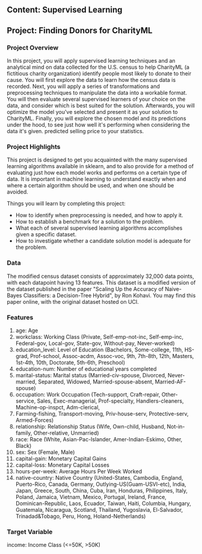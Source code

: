 ## Content: Supervised Learning
## Project: Finding Donors for CharityML


### Project Overview
In this project, you will apply supervised learning techniques and an analytical mind on data collected for the U.S. census to help CharityML (a fictitious charity organization) identify people most likely to donate to their cause. You will first explore the data to learn how the census data is recorded. Next, you will apply a series of transformations and preprocessing techniques to manipulate the data into a workable format. You will then evaluate several supervised learners of your choice on the data, and consider which is best suited for the solution. Afterwards, you will optimize the model you've selected and present it as your solution to CharityML. Finally, you will explore the chosen model and its predictions under the hood, to see just how well it's performing when considering the data it's given. predicted selling price to your statistics.

### Project Highlights
This project is designed to get you acquainted with the many supervised learning algorithms available in sklearn, and to also provide for a method of evaluating just how each model works and performs on a certain type of data. It is important in machine learning to understand exactly when and where a certain algorithm should be used, and when one should be avoided.

Things you will learn by completing this project:

- How to identify when preprocessing is needed, and how to apply it.
- How to establish a benchmark for a solution to the problem.
- What each of several supervised learning algorithms accomplishes given a specific dataset.
- How to investigate whether a candidate solution model is adequate for the problem.

### Data
The modified census dataset consists of approximately 32,000 data points, with each datapoint having 13 features. This dataset is a modified version of the dataset published in the paper "Scaling Up the Accuracy of Naive-Bayes Classifiers: a Decision-Tree Hybrid", by Ron Kohavi. You may find this paper online, with the original dataset hosted on UCI.

### Features

1. age: Age
2. workclass: Working Class (Private, Self-emp-not-inc, Self-emp-inc, Federal-gov, Local-gov, State-gov, Without-pay, Never-worked)
3. education_level: Level of Education (Bachelors, Some-college, 11th, HS-grad, Prof-school, Assoc-acdm, Assoc-voc, 9th, 7th-8th, 12th, Masters, 1st-4th, 10th, Doctorate, 5th-6th, Preschool)
4. education-num: Number of educational years completed
5. marital-status: Marital status (Married-civ-spouse, Divorced, Never-married, Separated, Widowed, Married-spouse-absent, Married-AF-spouse)
6. occupation: Work Occupation (Tech-support, Craft-repair, Other-service, Sales, Exec-managerial, Prof-specialty, Handlers-cleaners, Machine-op-inspct, Adm-clerical, 
7. Farming-fishing, Transport-moving, Priv-house-serv, Protective-serv, Armed-Forces)
8. relationship: Relationship Status (Wife, Own-child, Husband, Not-in-family, Other-relative, Unmarried)
9. race: Race (White, Asian-Pac-Islander, Amer-Indian-Eskimo, Other, Black)
10. sex: Sex (Female, Male)
11. capital-gain: Monetary Capital Gains
12. capital-loss: Monetary Capital Losses
13. hours-per-week: Average Hours Per Week Worked
14. native-country: Native Country (United-States, Cambodia, England, Puerto-Rico, Canada, Germany, Outlying-US(Guam-USVI-etc), India, Japan, Greece, South, China, Cuba, Iran, Honduras, Philippines, Italy, Poland, Jamaica, Vietnam, Mexico, Portugal, Ireland, France, Dominican-Republic, Laos, Ecuador, Taiwan, Haiti, Columbia, Hungary, Guatemala, Nicaragua, Scotland, Thailand, Yugoslavia, El-Salvador, Trinadad&Tobago, Peru, Hong, Holand-Netherlands)

### Target Variable

income: Income Class (<=50K, >50K)